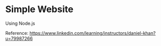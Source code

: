 # Simple Website 
Using Node.js 


Reference: https://www.linkedin.com/learning/instructors/daniel-khan?u=79987266

